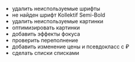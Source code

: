 - удалить неиспользуемые шрифты
- не найден шрифт Kollektif Semi-Bold
- удалить неиспользуемые картинки
- оптимизировать картинки
- добавить эффекты фокуса
- проверить переполнение
- добавить изменение цены и псевдокласс с ₽
- сделать списки списками
